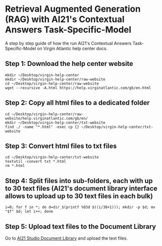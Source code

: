 # Retrieval Augmented Generation (RAG) with AI21's Contextual Answers Task-Specific-Model
A step by step guide of how the run AI21's Contextual Answers Task-Specific-Model on Virgin Atlantic help center docs.

## Step 1: Download the help center website 
```
mkdir ~/Desktop/virgin-help-center
mkdir ~/Desktop/virgin-help-center/raw-website
cd ~/Desktop/virgin-help-center/raw-website
wget --recursive -A.html https://help.virginatlantic.com/gb/en.html
```

## Step 2: Copy all html files to a dedicated folder 
```
cd ~/Desktop/virgin-help-center/raw-website/help.virginatlantic.com/gb/en/
mkdir ~/Desktop/virgin-help-center/txt-website
find ./ -name "*.html" -exec cp {} ~/Desktop/virgin-help-center/txt-website
```

## Step 3: Convert html files to txt files 
```
cd ~/Desktop/virgin-help-center/txt-website
textutil -convert txt *.html
rm *.html
```

## Step 4: Split files into sub-folders, each with up to 30 text files (AI21's document library interface allows to upload up to 30 text files in each bulk) 
```
i=0; for f in *; do d=dir_$(printf %03d $((i/30+1))); mkdir -p $d; mv "$f" $d; let i++; done
```

## Step 5: Upload text files to the Document Library
Go to [AI21 Studio Document Library](https://studio.ai21.com/documents) and upload the text files.
